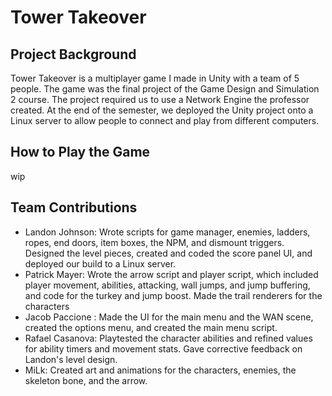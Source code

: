 # Tower Takeover
## Project Background
Tower Takeover is a multiplayer game I made in Unity with a team of 5 people.
The game was the final project of the Game Design and Simulation 2 course.
The project required us to use a Network Engine the professor created.
At the end of the semester, we deployed the Unity project onto a Linux server to allow people to connect and play from different computers.

## How to Play the Game
wip

## Team Contributions
- Landon Johnson: Wrote scripts for game manager, enemies, ladders, ropes, end doors, item boxes, the NPM, and dismount triggers. Designed the level pieces, created and coded the score panel UI, and deployed our build to a Linux server. 
- Patrick Mayer: Wrote the arrow script and player script, which included player movement, abilities, attacking, wall jumps, and jump buffering, and code for the turkey and jump boost. Made the trail renderers for the characters
- Jacob Paccione : Made the UI for the main menu and the WAN scene, created the options menu, and created the main menu script.
- Rafael Casanova: Playtested the character abilities and refined values for ability timers and movement stats. Gave corrective feedback on Landon's level design.
- MiLk: Created art and animations for the characters, enemies, the skeleton bone, and the arrow.
